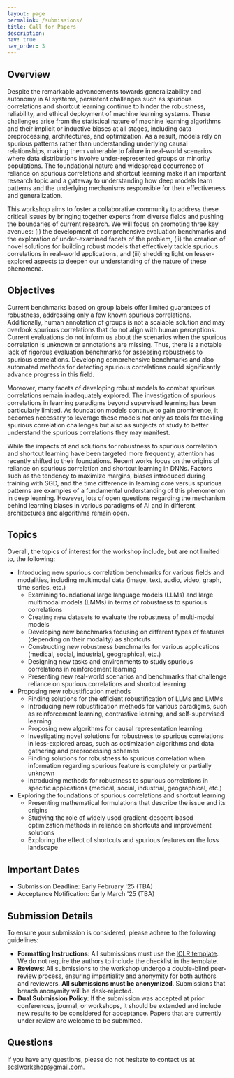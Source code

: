 ```yaml
---
layout: page
permalink: /submissions/
title: Call for Papers
description:
nav: true
nav_order: 3
---
```


## Overview

Despite the remarkable advancements towards generalizability and autonomy in AI systems, persistent challenges such as spurious correlations and shortcut learning continue to hinder the robustness, reliability, and ethical deployment of machine learning systems. These challenges arise from the statistical nature of machine learning algorithms and their implicit or inductive biases at all stages, including data preprocessing, architectures, and optimization. As a result, models rely on spurious patterns rather than understanding underlying causal relationships, making them vulnerable to failure in real-world scenarios where data distributions involve under-represented groups or minority populations. The foundational nature and widespread occurrence of reliance on spurious correlations and shortcut learning make it an important research topic and a gateway to understanding how deep models learn patterns and the underlying mechanisms responsible for their effectiveness and generalization. 

This workshop aims to foster a collaborative community to address these critical issues by bringing together experts from diverse fields and pushing the boundaries of current research. We will focus on promoting three key avenues: (i) the development of comprehensive evaluation benchmarks and the exploration of under-examined facets of the problem, (ii) the creation of novel solutions for building robust models that effectively tackle spurious correlations in real-world applications, and (iii) shedding light on lesser-explored aspects to deepen our understanding of the nature of these phenomena.

## Objectives

Current benchmarks based on group labels offer limited guarantees of robustness, addressing only a few known spurious correlations. Additionally, human annotation of groups is not a scalable solution and may overlook spurious correlations that do not align with human perceptions. Current evaluations do not inform us about the scenarios when the spurious correlation is unknown or annotations are missing. Thus, there is a notable lack of rigorous evaluation benchmarks for assessing robustness to spurious correlations.  Developing comprehensive benchmarks and also automated methods for detecting spurious correlations could significantly advance progress in this field.

Moreover, many facets of developing robust models to combat spurious correlations remain inadequately explored. The investigation of spurious correlations in learning paradigms beyond supervised learning has been particularly limited. As foundation models continue to gain prominence, it becomes necessary to leverage these models not only as tools for tackling spurious correlation challenges but also as subjects of study to better understand the spurious correlations they may manifest.

While the impacts of and solutions for robustness to spurious correlation and shortcut learning have been targeted more frequently, attention has recently shifted to their foundations. Recent works focus on the origins of reliance on spurious correlation and shortcut learning in DNNs. Factors such as the tendency to maximize margins, biases introduced during training with SGD, and the time difference in learning core versus spurious patterns are examples of a fundamental understanding of this phenomenon in deep learning. However, lots of open questions regarding the mechanism behind learning biases in various paradigms of AI and in different architectures and algorithms remain open.

## Topics
Overall, the topics of interest for the workshop include, but are not limited to, the following:

* Introducing new spurious correlation benchmarks for various fields and modalities, including multimodal data (image, text, audio, video, graph, time series, etc.)  
  * Examining foundational large language models (LLMs) and large multimodal models (LMMs) in terms of robustness to spurious correlations  
  * Creating new datasets to evaluate the robustness of multi-modal models  
  * Developing new benchmarks focusing on different types of features (depending on their modality) as shortcuts  
  * Constructing new robustness benchmarks for various applications (medical, social, industrial, geographical, etc.)  
  * Designing new tasks and environments to study spurious correlations in reinforcement learning  
  * Presenting new real-world scenarios and benchmarks that challenge reliance on spurious correlations and shortcut learning  
* Proposing new robustification methods  
  * Finding solutions for the efficient robustification of LLMs and LMMs  
  * Introducing new robustification methods for various paradigms, such as reinforcement learning, contrastive learning, and self-supervised learning  
  * Proposing new algorithms for causal representation learning  
  * Investigating novel solutions for robustness to spurious correlations in less-explored areas, such as optimization algorithms and data gathering and preprocessing schemes  
  * Finding solutions for robustness to spurious correlation when information regarding spurious feature is completely or partially unknown  
  * Introducing methods for robustness to spurious correlations in specific applications (medical, social, industrial, geographical, etc.)  
* Exploring the foundations of spurious correlations and shortcut learning  
  * Presenting mathematical formulations that describe the issue and its origins  
  * Studying the role of widely used gradient-descent-based optimization methods in reliance on shortcuts and improvement solutions  
  * Exploring the effect of shortcuts and spurious features on the loss landscape


## Important Dates

*   Submission Deadline: Early February '25 (TBA)
*   Acceptance Notification: Early March '25 (TBA)

## Submission Details

To ensure your submission is considered, please adhere to the following guidelines:

* **Formatting Instructions**: All submissions must use the [ICLR template](https://github.com/ICLR/Master-Template/raw/master/iclr2025.zip). We do not require the authors to include the checklist in the template. 
* **Reviews**: All submissions to the workshop undergo a double-blind peer-review process, ensuring impartiality and anonymity for both authors and reviewers. **All submissions must be anonymized**. Submissions that breach anonymity will be desk-rejected.
* **Dual Submission Policy**: If the submission was accepted at prior conferences, journal, or workshops, it should be extended and include new results to be considered for acceptance. Papers that are currently under review are welcome to be submitted.

## Questions

If you have any questions, please do not hesitate to contact us at [scslworkshop@gmail.com](mailto:scslworkshop@gmail.com).